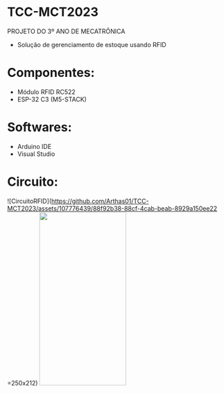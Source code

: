# TCC-MCT2023
PROJETO DO 3º ANO DE MECATRÔNICA
- Solução de gerenciamento de estoque usando RFID

# Componentes:
- Módulo RFID RC522
- ESP-32 C3 (M5-STACK)

# Softwares:
- Arduino IDE
- Visual Studio

# Circuito:
![CircuitoRFID](https://github.com/Arthas01/TCC-MCT2023/assets/107776439/88f92b38-88cf-4cab-beab-8929a150ee22 =250x212)
<img src="https://github.com/Arthas01/TCC-MCT2023/assets/107776439/88f92b38-88cf-4cab-beab-8929a150ee22"  width="200" height="400" />
